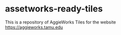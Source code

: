 # assetworks-ready-tiles

This is a repository of AggieWorks Tiles for the website https://aggieworks.tamu.edu
